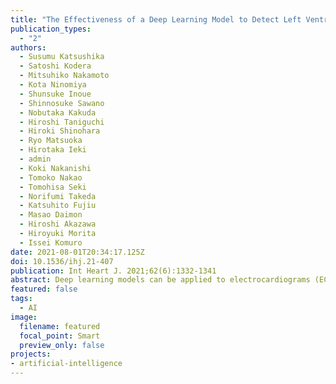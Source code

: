 ```yaml
---
title: "The Effectiveness of a Deep Learning Model to Detect Left Ventricular Systolic Dysfunction from Electrocardiograms"
publication_types:
  - "2"
authors:
  - Susumu Katsushika
  - Satoshi Kodera
  - Mitsuhiko Nakamoto
  - Kota Ninomiya
  - Shunsuke Inoue
  - Shinnosuke Sawano
  - Nobutaka Kakuda
  - Hiroshi Taniguchi
  - Hiroki Shinohara
  - Ryo Matsuoka
  - Hirotaka Ieki
  - admin
  - Koki Nakanishi
  - Tomoko Nakao
  - Tomohisa Seki
  - Norifumi Takeda
  - Katsuhito Fujiu
  - Masao Daimon
  - Hiroshi Akazawa
  - Hiroyuki Morita
  - Issei Komuro
date: 2021-08-01T20:34:17.125Z
doi: 10.1536/ihj.21-407
publication: Int Heart J. 2021;62(6):1332-1341
abstract: Deep learning models can be applied to electrocardiograms (ECGs) to detect left ventricular (LV) dysfunction. We hypothesized that applying a deep learning model may improve the diagnostic accuracy of cardiologists in predicting LV dysfunction from ECGs. We acquired 37,103 paired ECG and echocardiography data records of patients who underwent echocardiography between January 2015 and December 2019. We trained a convolutional neural network to identify the data records of patients with LV dysfunction (ejection fraction < 40%) using a dataset of 23,801 ECGs. When tested on an independent set of 7,196 ECGs, we found the area under the receiver operating characteristic curve was 0.945 (95% confidence interval: 0.936-0.954). When 7 cardiologists interpreted 50 randomly selected ECGs from the test dataset of 7,196 ECGs, their accuracy for predicting LV dysfunction was 78.0% ± 6.0%. By referring to the model's output, the cardiologist accuracy improved to 88.0% ± 3.7%, which indicates that model support significantly improved the cardiologist diagnostic accuracy (P = 0.02). A sensitivity map demonstrated that the model focused on the QRS complex when detecting LV dysfunction on ECGs. We developed a deep learning model that can detect LV dysfunction on ECGs with high accuracy. Furthermore, we demonstrated that support from a deep learning model can help cardiologists to identify LV dysfunction on ECGs. 
featured: false
tags: 
  - AI
image:
  filename: featured
  focal_point: Smart
  preview_only: false
projects: 
- artificial-intelligence
---
```

